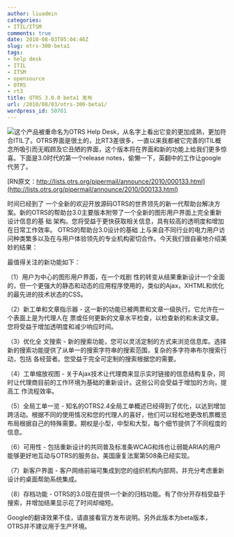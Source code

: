 ```yaml
---
author: liuadmin
categories:
- ITIL/ITSM
comments: true
date: 2010-08-03T05:04:46Z
slug: otrs-300-beta1
tags:
- help desk
- ITIL
- ITSM
- opensource
- OTRS
- rt3
title: OTRS 3.0.0 beta1 发布
url: /2010/08/03/otrs-300-beta1/
wordpress_id: 50761
---
```


![](http://www.otrs.com/uploads/tx_templavoila/products_overview_helpdesk.jpg)这个产品被重命名为OTRS Help Desk，从名字上看出它变的更加成熟，更加符合ITIL了。OTRS界面是很土的，比RT3差很多，一直以来我都被它完善的ITIL概念所吸引而无暇顾及它丑陋的界面，这个版本将在界面和新的功能上给我们更多惊喜。下面是3.0时代的第一个release notes，偷懒一下，英翻中的工作让google代劳了。

[RN原文：http://lists.otrs.org/pipermail/announce/2010/000133.html](http://lists.otrs.org/pipermail/announce/2010/000133.html)

时间已经到了 一个全新的欢迎开放源码OTRS的世界领先的新一代帮助台解决方案。新的OTRS的帮助台3.0主要版本附带了一个全新的图形用户界面上完全重新设计信息的基 础
架构。您将受益于更快获取相关信息，具有较高的透明度和增加在日常工作效率。 OTRS的帮助台3.0设计的基础 上与来自不同行业的电力用户访问种类繁多以及在与用户体验领先的专业机构密切合作。今天我们很自豪地介绍美妙的结果：

最值得关注的新功能如下：

（1）用户为中心的图形用户界面，在一个戏剧 性的转变从结果重新设计一个全面的，但一个更强大的静态和动态的应用程序使用的，类似的Ajax，XHTML和优化的最先进的技术状态的CSS。

（2）新工单和文章指示器 - 这一新的功能已被两票和文章一级执行。它允许在一个表面上是为代理人在 票或任何更新的文章水平检查，以检查新的和未读文章。您将受益于增加透明度和减少响应时间。

（3）优化全 文搜索 - 新的搜索功能，您可以灵活定制的方式来浏览信息库。选择新的搜索功能提供了从单一的搜索字符串的搜索范围，复杂的多字符串布尔搜索行动，包括 各经营者。您受益于完全可定制的搜索根据您的需要。

（4）工单缩放视图 - 关于Ajax技术让代理商来显示实时链接的信息结构复杂，同时让代理商目前的工作环境为基础的重新设计。这些公司会受益于增加的方向，提高工 作流程效率。

（5）全局工单一览 - 知名的OTRS2.4全局工单概述已经得到了优化，以达到增加跨活动。根据不同的使用情况和您的代理人的喜好，他们可以轻松地更改机票概览布局根据自己的特殊需要。期权是小型，中型和大型，每个细节提供了不同程度的信息。

（6）可用性 - 包括重新设计的共同普及标准条WCAG和炜也让弱能ARIA的用户能够更好地互动与OTRS的服务台。美国康复法案第508条已经实现。

（7）新客户界面 - 客户网络前端可集成到您的组织机构内部网，并充分考虑重新设计的桌面帮助系统集成。

（8）存档功能  - OTRS的3.0现在提供一个新的归档功能。有了你分开存档受益于搜索，并增加结果显示花了时间却缩短。

Google的翻译效果不佳，请直接看官方发布说明。另外此版本为beta版本，OTRS并不建议用于生产环境。

